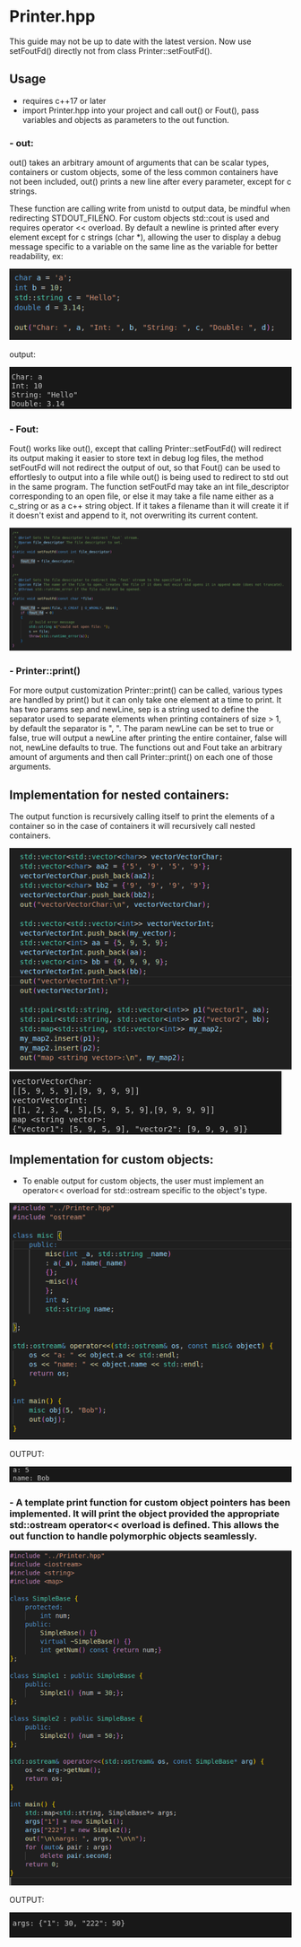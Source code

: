 # Printer.hpp

This guide may not be up to date with the latest version. 
Now use setFoutFd() directly not from class Printer::setFoutFd().

## Usage

  - requires c++17 or later
  - import Printer.hpp into your project and call out() or Fout(), pass variables and objects as parameters to the out function.
  
### - out:
  
  out() takes an arbitrary amount of arguments that can be scalar types, containers or custom objects, some of the less common containers have not been included, out() prints a new line after every parameter, except for c strings.
  
  These function are calling write from unistd to output data, be mindful when redirecting STDOUT_FILENO.
  For custom objects std::cout is used and requires operator << overload.
  By default a newline is printed after every element except for c strings (char *), allowing the user to display a debug message specific to a variable on the same line as the variable for better readability, ex:

![alt text](imgs/newLine.png)

output: 

![alt text](imgs/newLine_result.png)

### - Fout:
  Fout() works like out(), except that calling Printer::setFoutFd() will redirect its output making it easier to store text in debug log files, the method setFoutFd will not redirect the output of out, so that Fout() can be used to effortlesly to output into a file while out() is being used to redirect to std out in the same program. The function setFoutFd may take an int file_descriptor corresponding to an open file, or else it may take a file name either as a c_string or as a c++ string object. If it takes a filename than it will create it if it doesn't exist and append to it, not overwriting its current content.

![alt text](imgs/setFoutFd.png)

### - Printer::print()
  For more output customization Printer::print() can be called, various types are handled by print() but it can only take one element at a time to print. It has two params sep and newLine, sep is a string used to define the separator used to separate elements when printing containers of size > 1, by default the separator is ", ". The param newLine can be set to true or false, true will output a newLine after printing the entire container, false will not, newLine defaults to true. The functions out and Fout take an arbitrary amount of arguments and then call Printer::print() on each one of those arguments.


## Implementation for nested containers:
  The output function is recursively calling itself to print the elements of a container so in the case of containers it will recursively call nested containers.

![alt text](imgs/nested_containers.png)
![alt text](imgs/nested_containers_result.png)

## Implementation for custom objects:

- To enable output for custom objects, the user must implement an operator<< overload for std::ostream specific to the object's type.

![alt text](imgs/custom_object.png)

OUTPUT:

![alt text](imgs/custom_object_result.png)

### - A template print function for custom object pointers has been implemented. It will print the object provided the appropriate std::ostream operator<< overload is defined. This allows the out function to handle polymorphic objects seamlessly.

![alt text](imgs/nested_pointer_object.png)

OUTPUT:

![alt text](imgs/nested_pointer_object_result.png)

